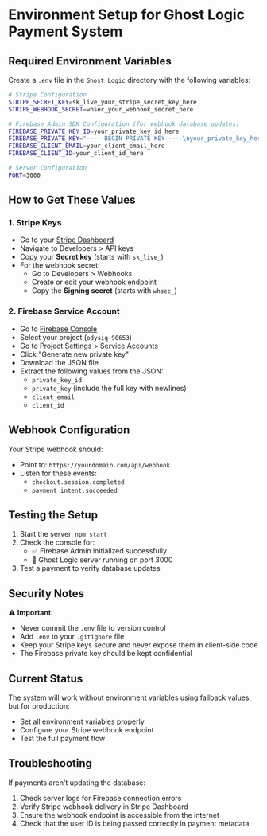 # Environment Setup for Ghost Logic Payment System

## Required Environment Variables

Create a `.env` file in the `Ghost Logic` directory with the following variables:

```bash
# Stripe Configuration
STRIPE_SECRET_KEY=sk_live_your_stripe_secret_key_here
STRIPE_WEBHOOK_SECRET=whsec_your_webhook_secret_here

# Firebase Admin SDK Configuration (for webhook database updates)
FIREBASE_PRIVATE_KEY_ID=your_private_key_id_here
FIREBASE_PRIVATE_KEY="-----BEGIN PRIVATE KEY-----\nyour_private_key_here\n-----END PRIVATE KEY-----"
FIREBASE_CLIENT_EMAIL=your_client_email_here
FIREBASE_CLIENT_ID=your_client_id_here

# Server Configuration
PORT=3000
```

## How to Get These Values

### 1. Stripe Keys
- Go to your [Stripe Dashboard](https://dashboard.stripe.com/)
- Navigate to Developers > API keys
- Copy your **Secret key** (starts with `sk_live_`)
- For the webhook secret:
  - Go to Developers > Webhooks
  - Create or edit your webhook endpoint
  - Copy the **Signing secret** (starts with `whsec_`)

### 2. Firebase Service Account
- Go to [Firebase Console](https://console.firebase.google.com/)
- Select your project (`odysiq-90653`)
- Go to Project Settings > Service Accounts
- Click "Generate new private key"
- Download the JSON file
- Extract the following values from the JSON:
  - `private_key_id`
  - `private_key` (include the full key with newlines)
  - `client_email`
  - `client_id`

## Webhook Configuration

Your Stripe webhook should:
- Point to: `https://yourdomain.com/api/webhook`
- Listen for these events:
  - `checkout.session.completed`
  - `payment_intent.succeeded`

## Testing the Setup

1. Start the server: `npm start`
2. Check the console for:
   - ✅ Firebase Admin initialized successfully
   - 🚀 Ghost Logic server running on port 3000
3. Test a payment to verify database updates

## Security Notes

⚠️ **Important:**
- Never commit the `.env` file to version control
- Add `.env` to your `.gitignore` file
- Keep your Stripe keys secure and never expose them in client-side code
- The Firebase private key should be kept confidential

## Current Status

The system will work without environment variables using fallback values, but for production:
- Set all environment variables properly
- Configure your Stripe webhook endpoint
- Test the full payment flow

## Troubleshooting

If payments aren't updating the database:
1. Check server logs for Firebase connection errors
2. Verify Stripe webhook delivery in Stripe Dashboard
3. Ensure the webhook endpoint is accessible from the internet
4. Check that the user ID is being passed correctly in payment metadata 